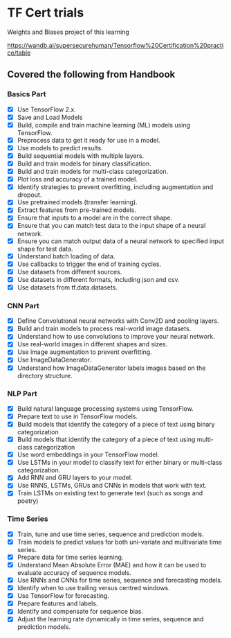 # TF Cert trials

Weights and Biases project of this learning

<https://wandb.ai/supersecurehuman/Tensorflow%20Certification%20practice/table>


## Covered the following from Handbook

### Basics Part

- [X] Use TensorFlow 2.x.
- [X] Save and Load Models
- [X] Build, compile and train machine learning (ML) models using TensorFlow.
- [X] Preprocess data to get it ready for use in a model.
- [X] Use models to predict results.
- [X] Build sequential models with multiple layers.
- [X] Build and train models for binary classification.
- [X] Build and train models for multi-class categorization.
- [X] Plot loss and accuracy of a trained model.
- [X] Identify strategies to prevent overfitting, including augmentation and dropout.
- [X] Use pretrained models (transfer learning).
- [X] Extract features from pre-trained models.
- [X] Ensure that inputs to a model are in the correct shape.
- [X] Ensure that you can match test data to the input shape of a neural network.
- [X] Ensure you can match output data of a neural network to specified input shape for test data.
- [X] Understand batch loading of data.
- [X] Use callbacks to trigger the end of training cycles.
- [X] Use datasets from different sources.
- [X] Use datasets in different formats, including json and csv.
- [X] Use datasets from tf.data.datasets.

### CNN Part

- [X] Define Convolutional neural networks with Conv2D and pooling layers.
- [X] Build and train models to process real-world image datasets.
- [X] Understand how to use convolutions to improve your neural network.
- [X] Use real-world images in different shapes and sizes.
- [X] Use image augmentation to prevent overfitting.
- [X] Use ImageDataGenerator.
- [X] Understand how ImageDataGenerator labels images based on the directory structure.

### NLP Part

- [X] Build natural language processing systems using TensorFlow.
- [X] Prepare text to use in TensorFlow models.
- [X] Build models that identify the category of a piece of text using binary categorization
- [X] Build models that identify the category of a piece of text using multi-class categorization
- [X] Use word embeddings in your TensorFlow model.
- [X] Use LSTMs in your model to classify text for either binary or multi-class categorization.
- [X] Add RNN and GRU layers to your model.
- [X] Use RNNS, LSTMs, GRUs and CNNs in models that work with text.
- [X] Train LSTMs on existing text to generate text (such as songs and poetry)

### Time Series

- [X] Train, tune and use time series, sequence and prediction models.
- [X] Train models to predict values for both uni-variate and multivariate time series.
- [X] Prepare data for time series learning.
- [X] Understand Mean Absolute Error (MAE) and how it can be used to evaluate accuracy of sequence models.
- [X] Use RNNs and CNNs for time series, sequence and forecasting models.
- [X] Identify when to use trailing versus centred windows.
- [X] Use TensorFlow for forecasting.
- [X] Prepare features and labels.
- [X] Identify and compensate for sequence bias.
- [X] Adjust the learning rate dynamically in time series, sequence and prediction models.
